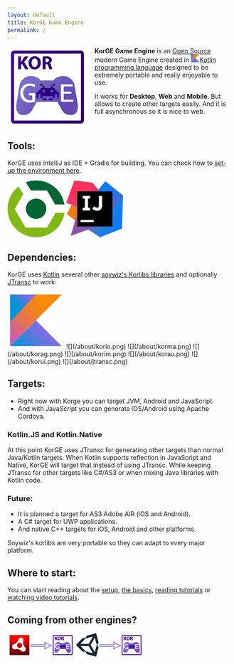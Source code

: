 ```yaml
---
layout: default
title: KorGE Game Engine
permalink: /
---
```


<img src="/i/logo.svg" width="180" height="180" style="float:left;margin-right:16px;"/>

**KorGE Game Engine** is an [Open Source](https://github.com/soywiz/korge) modern Game Engine created in [<img src="/about/kotlin.svg" style="width:1.4em;height:1.4em;margin-top:-0.2em;" />Kotlin programming language](https://kotlinlang.org/) designed to be extremely portable and really enjoyable to use.

It works for **Desktop**, **Web** and **Mobile**. But allows to create other targets easily. And it is full asynchronous so it is nice to web.

<div style="clear:both;"></div>

## Tools:

KorGE uses intelliJ as IDE + Gradle for building. You can check how to [set-up the environment here](/setup).

<img src="/setup/gradle.svg" style="width:128px;height:128px;" />
<img src="/setup/intellij.svg" style="width:128px;height:128px;" />

## Dependencies:

KorGE uses [Kotlin](https://kotlinlang.org/) several other [soywiz's Korlibs libraries](https://github.com/soywiz/korlibs) and optionally [JTransc](https://github.com/jtransc/jtransc) to work:

<img src="/about/kotlin.svg" style="width:116px;height:116px;margin:6px;" />
![](/about/korio.png)
![](/about/korma.png)
![](/about/korag.png)
![](/about/korim.png)
![](/about/korau.png)
![](/about/korui.png)
![](/about/jtransc.png)

## Targets:

* Right now with Korge you can target JVM, Android and JavaScript.
* And with JavaScript you can generate iOS/Android using Apache Cordova.

### Kotlin.JS and Kotlin.Native

At this point KorGE uses JTransc for generating other targets than normal Java/Kotlin targets.
When Kotlin supports reflection in JavaScript and Native, KorGE will target that instead of using JTransc. While keeping JTransc for other targets like C#/AS3 or when mixing Java libraries with Kotlin code.

### Future:

* It is planned a target for AS3 Adobe AIR (iOS and Android).
* A C# target for UWP applications.
* And native C++ targets for iOS, Android and other platforms.

Soywiz's korlibs are very portable so they can adapt to every major platform.

## Where to start:

You can start reading about the [setup](/setup), [the basics](/basics), [reading tutorials](/tutorials) or [watching video tutorials](/tutorials).

## Coming from other engines?

<a href="/migration/as3"><img src="/migration/as3/air_to_korge.png" width="30%" height="30%" /></a>
<a href="/migration/unity"><img src="/migration/unity/unity_to_korge.png" width="30%" height="30%" /></a>
